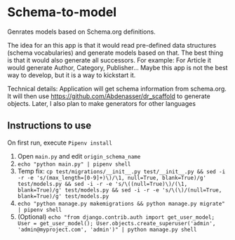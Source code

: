 # Schema-to-model
Genrates models based on Schema.org definitions.

The idea for an this app is that it would read pre-defined data structures (schema vocabularies) and generate models based on that. The best thing is that it would also generate all successors. For example: For Article it would generate Author, Category, Publisher... Maybe this app is not the best way to develop, but it is a way to kickstart it.

Technical details: Application will get schema information from schema.org. It will then use https://github.com/Abdenasser/dr_scaffold to generate objects. Later, I also plan to make generators for other languages

## Instructions to use

On first run, execute `Pipenv install`
1. Open `main.py` and edit `origin_schema_name`
2. `echo "python main.py" | pipenv shell`
4. Temp fix: `cp test/migrations/__init__.py test/__init__.py && sed -i -r -e 's/(max_length=[0-9]+)\)/\1, null=True, blank=True)/g' test/models.py && sed -i -r -e 's/\((null=True)\)/(\1, blank=True)/g' test/models.py && sed -i -r -e 's/\(\)/(null=True, blank=True)/g' test/models.py`
5. `echo "python manage.py makemigrations && python manage.py migrate" | pipenv shell`
6. (Optional) `echo "from django.contrib.auth import get_user_model; User = get_user_model(); User.objects.create_superuser('admin', 'admin@myproject.com', 'admin')" | python manage.py shell`